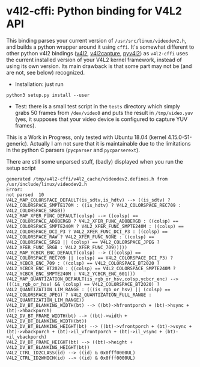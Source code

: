 # v4l2-cffi: Python binding for V4L2 API

This binding parses your current version of `/usr/src/linux/videodev2.h`,
and builds a python wrapper around it using `cffi`. It's somewhat different to
other python v4l2 bindings ([v4l2](https://pypi.org/project/v4l2/), [v4l2capture](https://pypi.org/project/v4l2capture/), [pyv4l2](https://github.com/duanhongyi/pyv4l2)) as `v4l2-cffi` uses the current installed version of
your V4L2 kernel framework, instead of using its own version. Its main drawback is that some part may not be (and are not, see below) recognized.

  - Installation:   just run
  ```
python3 setup.py install --user
  ```
  - Test: there is a small test script in the `tests` directory which simply grabs 50 frames from `/dev/video0` and puts the result in `/tmp/video.yuv` (yes, it supposes that your video device is configured to capture YUV frames).

This is a Work in Progress, only tested with Ubuntu 18.04 (kernel 4.15.0-51-generic).
Actually I am not sure that it is maintainable due to the limitations in the python C parsers (`pycparser` and `pycparserext`).

There are still some unparsed stuff, (badly) displayed when you run the setup script

```
generated /tmp/v4l2-cffi/v4l2_cache/videodev2.defines.h from /usr/include/linux/videodev2.h
Error:
not parsed  10
V4L2_MAP_COLORSPACE_DEFAULT(is_sdtv,is_hdtv) --> ((is_sdtv) ? V4L2_COLORSPACE_SMPTE170M : ((is_hdtv) ? V4L2_COLORSPACE_REC709 : V4L2_COLORSPACE_SRGB))
V4L2_MAP_XFER_FUNC_DEFAULT(colsp) --> ((colsp) == V4L2_COLORSPACE_ADOBERGB ? V4L2_XFER_FUNC_ADOBERGB : ((colsp) == V4L2_COLORSPACE_SMPTE240M ? V4L2_XFER_FUNC_SMPTE240M : ((colsp) == V4L2_COLORSPACE_DCI_P3 ? V4L2_XFER_FUNC_DCI_P3 : ((colsp) == V4L2_COLORSPACE_RAW ? V4L2_XFER_FUNC_NONE : ((colsp) == V4L2_COLORSPACE_SRGB || (colsp) == V4L2_COLORSPACE_JPEG ? V4L2_XFER_FUNC_SRGB : V4L2_XFER_FUNC_709)))))
V4L2_MAP_YCBCR_ENC_DEFAULT(colsp) --> (((colsp) == V4L2_COLORSPACE_REC709 || (colsp) == V4L2_COLORSPACE_DCI_P3) ? V4L2_YCBCR_ENC_709 : ((colsp) == V4L2_COLORSPACE_BT2020 ? V4L2_YCBCR_ENC_BT2020 : ((colsp) == V4L2_COLORSPACE_SMPTE240M ? V4L2_YCBCR_ENC_SMPTE240M : V4L2_YCBCR_ENC_601)))
V4L2_MAP_QUANTIZATION_DEFAULT(is_rgb_or_hsv,colsp,ycbcr_enc) --> (((is_rgb_or_hsv) && (colsp) == V4L2_COLORSPACE_BT2020) ? V4L2_QUANTIZATION_LIM_RANGE : (((is_rgb_or_hsv) || (colsp) == V4L2_COLORSPACE_JPEG) ? V4L2_QUANTIZATION_FULL_RANGE : V4L2_QUANTIZATION_LIM_RANGE))
V4L2_DV_BT_BLANKING_WIDTH(bt) --> ((bt)->hfrontporch + (bt)->hsync + (bt)->hbackporch)
V4L2_DV_BT_FRAME_WIDTH(bt) --> ((bt)->width + V4L2_DV_BT_BLANKING_WIDTH(bt))
V4L2_DV_BT_BLANKING_HEIGHT(bt) --> ((bt)->vfrontporch + (bt)->vsync + (bt)->vbackporch + (bt)->il_vfrontporch + (bt)->il_vsync + (bt)->il_vbackporch)
V4L2_DV_BT_FRAME_HEIGHT(bt) --> ((bt)->height + V4L2_DV_BT_BLANKING_HEIGHT(bt))
V4L2_CTRL_ID2CLASS(id) --> ((id) & 0x0fff0000UL)
V4L2_CTRL_ID2WHICH(id) --> ((id) & 0x0fff0000UL)

```
